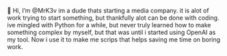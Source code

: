 👋 Hi, I’m @MrK3v
im a dude thats starting a media company.
it is alot of work trying to start something, but thankfully alot can be done with coding.
ive mingled with Python for a while, but never truly learned how to make something complex by myself,
but that was until i started using OpenAI as my tool.
Now i use it to make me scrips that helps saving me time on boring work.
